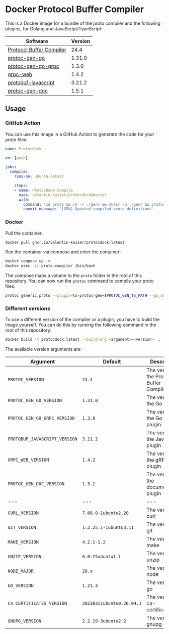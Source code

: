 # Docker Protocol Buffer Compiler

This is a Docker image for a bundle of the proto compiler and the following plugins, for Golang and JavaScript/TypeScript:

| Software | Version |
| -------- | ------- |
| [Protocol Buffer Compiler](https://github.com/protocolbuffers/protobuf) | 24.4 |
| [protoc-gen-go](https://google.golang.org/protobuf) | 1.31.0 |
| [protoc-gen-go-grpc](https://google.golang.org/grpc/cmd/protoc-gen-go-grpc) | 1.3.0 |
| [grpc-web](https://github.com/grpc/grpc-web) | 1.4.2 |
| [protobuf-javascript](https://github.com/protocolbuffers/protobuf-javascript) | 3.21.2 |
| [protoc-gen-doc](https://github.com/pseudomuto/protoc-gen-doc) | 1.5.1 |

## Usage


### GitHub Action

You can use this image in a GitHub Action to generate the code for your proto files:

```yaml
name: ProtocDock

on: [push]

jobs:
  compile:
    runs-on: ubuntu-latest

    steps:
    - name: ProtocDock Compile
      uses: valentin-kaiser/protocdock@master
      with:
        command: 'cd proto && rm -r ./gen/ && mkdir -p ./gen/ && protoc generic.proto --plugin=ts-protoc-gen=$PROTOC_GEN_TS_PATH --go_out=./gen/ --go-grpc_out=./gen/ --js_out="import_style=commonjs,binary:./gen/" --grpc-web_out="import_style=typescript,mode=grpcweb:./gen/" --proto_path=/app/proto'
        commit_message: '[GEN] Updated compiled proto definitions'
```

### Docker

Pull the container:

```bash
docker pull ghcr.io/valentin-kaiser/protocdock:latest
```

Run the container via compose and enter the container:

```bash
docker compose up -d
docker exec -it proto-compiler /bin/bash
```

The compose maps a volume to the `proto` folder in the root of this repository. You can now run the `protoc` command to compile your proto files.

```bash
protoc generic.proto --plugin=ts-protoc-gen=$PROTOC_GEN_TS_PATH --go_out=./gen/ --go-grpc_out=./gen/ --js_out="import_style=commonjs,binary:./gen/" --grpc-web_out="import_style=typescript,mode=grpcweb:./gen/" --proto_path=/app/proto
```

### Different versions

To use a different version of the compiler or a plugin, you have to build the image yourself. You can do this by running the following command in the root of this repository:

```bash
docker build -t protocdock:latest --build-arg <argument>=<version>  .
```

The available version arguments are:

| Argument | Default | Description |
| -------- | ------- | ----------- |
| `PROTOC_VERSION` | `24.4` | The version of the Protocol Buffer Compiler |
| `PROTOC_GEN_GO_VERSION` | `1.31.0` | The version of the Go plugin |
| `PROTOC_GEN_GO_GRPC_VERSION` | `1.3.0` | The version of the Go gRPC plugin |
| `PROTOBUF_JAVASCRIPT_VERSION` | `3.21.2` | The version of the JavaScript plugin |
| `GRPC_WEB_VERSION` | `1.4.2` | The version of the gRPC Web plugin |
| `PROTOC_GEN_DOC_VERSION` | `1.5.1` | The version of the documentation plugin |
| --- | --- | --- |
| `CURL_VERSION` | `7.68.0-1ubuntu2.20` | The version of curl |
| `GIT_VERSION` | `1:2.25.1-1ubuntu3.11` | The version of git |
| `MAKE_VERSION` | `4.2.1-1.2` | The version of make |
| `UNZIP_VERSION` | `6.0-25ubuntu1.1` | The version of unzip |
| `NODE_MAJOR` | `20.x` | The version of node |
| `GO_VERSION` | `1.21.3` | The version of go |
| `CA_CERTIFICATES_VERSION` | `20230311ubuntu0.20.04.1` | The version of ca-certificates |
| `GNUPG_VERSION` | `2.2.19-3ubuntu2.2` | The version of gnupg |